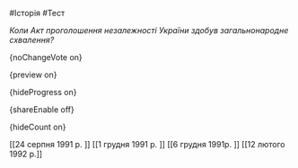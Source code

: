 #Історія #Тест

*Коли Акт проголошення незалежності України здобув загальнонародне схвалення?*

{noChangeVote on}

{preview on}

{hideProgress on}

{shareEnable off}

{hideCount on}

[[24 серпня 1991 р. ]]
[[1 грудня 1991 р. ]]
[[6 грудня 1991р. ]]
[[12 лютого 1992 р.]]
